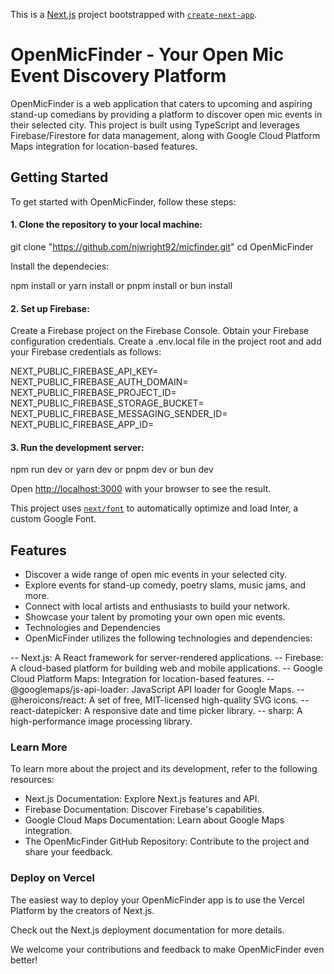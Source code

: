 This is a [Next.js](https://nextjs.org/) project bootstrapped with [`create-next-app`](https://github.com/vercel/next.js/tree/canary/packages/create-next-app).

# OpenMicFinder - Your Open Mic Event Discovery Platform

OpenMicFinder is a web application that caters to upcoming and aspiring stand-up comedians by providing a platform to discover open mic events in their selected city. This project is built using TypeScript and leverages Firebase/Firestore for data management, along with Google Cloud Platform Maps integration for location-based features.

## Getting Started

To get started with OpenMicFinder, follow these steps:

#### 1. Clone the repository to your local machine:

git clone "https://github.com/njwright92/micfinder.git"
cd OpenMicFinder

Install the dependecies:

npm install
or
yarn install
or
pnpm install
or
bun install

#### 2. Set up Firebase:

Create a Firebase project on the Firebase Console.
Obtain your Firebase configuration credentials.
Create a .env.local file in the project root and add your Firebase credentials as follows:

NEXT_PUBLIC_FIREBASE_API_KEY=<your-api-key>
NEXT_PUBLIC_FIREBASE_AUTH_DOMAIN=<your-auth-domain>
NEXT_PUBLIC_FIREBASE_PROJECT_ID=<your-project-id>
NEXT_PUBLIC_FIREBASE_STORAGE_BUCKET=<your-storage-bucket>
NEXT_PUBLIC_FIREBASE_MESSAGING_SENDER_ID=<your-messaging-sender-id>
NEXT_PUBLIC_FIREBASE_APP_ID=<your-app-id>

#### 3. Run the development server:

npm run dev
or
yarn dev
or
pnpm dev
or
bun dev

Open [http://localhost:3000](http://localhost:3000) with your browser to see the result.

This project uses [`next/font`](https://nextjs.org/docs/basic-features/font-optimization) to automatically optimize and load Inter, a custom Google Font.

## Features

- Discover a wide range of open mic events in your selected city.
- Explore events for stand-up comedy, poetry slams, music jams, and more.
- Connect with local artists and enthusiasts to build your network.
- Showcase your talent by promoting your own open mic events.
- Technologies and Dependencies
- OpenMicFinder utilizes the following technologies and dependencies:

-- Next.js: A React framework for server-rendered applications.
-- Firebase: A cloud-based platform for building web and mobile applications.
-- Google Cloud Platform Maps: Integration for location-based features.
-- @googlemaps/js-api-loader: JavaScript API loader for Google Maps.
-- @heroicons/react: A set of free, MIT-licensed high-quality SVG icons.
-- react-datepicker: A responsive date and time picker library.
-- sharp: A high-performance image processing library.

### Learn More

To learn more about the project and its development, refer to the following resources:

- Next.js Documentation: Explore Next.js features and API.
- Firebase Documentation: Discover Firebase's capabilities.
- Google Cloud Maps Documentation: Learn about Google Maps integration.
- The OpenMicFinder GitHub Repository: Contribute to the project and share your feedback.

### Deploy on Vercel

The easiest way to deploy your OpenMicFinder app is to use the Vercel Platform by the creators of Next.js.

Check out the Next.js deployment documentation for more details.

We welcome your contributions and feedback to make OpenMicFinder even better!
